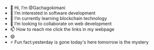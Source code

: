 - 👋 Hi, I’m @Gachagokimani
- 👀 I’m interested in software development 
- 🌱 I’m currently learning blockchain technology 
- 💞️ I’m looking to collaborate on web development 
- 📫 How to reach me click the links in my webpage
- 😄 
- ⚡ Fun fact:yesterday is gone today's here tomorrow is the mystery 

<!---
Gachagokimani/Gachagokimani is a ✨ special ✨ repository because its `README.md` (this file) appears on your GitHub profile.
You can click the Preview link to take a look at your changes.
--->
